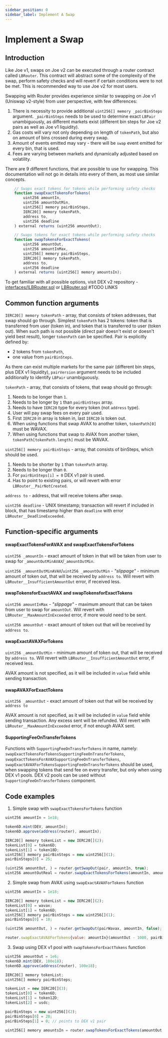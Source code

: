 ```yaml
---
sidebar_position: 0
sidebar_label: Implement A Swap
---
```


# Implement a Swap

## Introduction

Like Joe v1, swaps on Joe v2 can be executed through a router contract called `LBRouter`. This contract will abstract some of the complexity of the swap, perform safety checks and will revert if certain conditions were to not be met. This is recommended way to use Joe v2 for most users.

Swapping with Router provides experience similar to swapping on Joe v1 (Uniswap v2-style) from user perspective, with few differences:

1. There is necessity to provide additional `uint256[] memory _pairBinSteps` argument. `_pairBinSteps` needs to be used to determine exact `LBPair` unambiguously, as different markets exist (different bin steps for Joe v2 pairs as well as Joe v1 liquidity). 
2. Gas costs will vary not only depending on length of `tokenPath`, but also on amount of bins crossed during every swap.
3. Amount of events emitted may vary - there will be `swap` event emitted for every bin, that is used.
4. Fees are varying between markets and dynamically adjusted based on volatility.

There are 9 different functions, that are possible to use for swapping. This documentation will not go in details into every of them, as most use similar concepts.

```js
    // Swaps exact tokens for tokens while performing safety checks
    function swapExactTokensForTokens(
        uint256 amountIn,
        uint256 amountOutMin,
        uint256[] memory pairBinSteps,
        IERC20[] memory tokenPath,
        address to,
        uint256 deadline
    ) external returns (uint256 amountOut);

    // Swaps tokens for exact tokens while performing safety checks
    function swapTokensForExactTokens(
        uint256 amountOut,
        uint256 amountInMax,
        uint256[] memory pairBinSteps,
        IERC20[] memory tokenPath,
        address to,
        uint256 deadline
    ) external returns (uint256[] memory amountsIn);
```

To get familiar with all possible options, visit DEX v2 repository - [interfaces/ILBRouter.sol](https://github.com/) or [LBRouter.sol](https://github.com/) #TODO LINKS

## Common function arguments

`IERC20[] memory tokenPath` - array, that consists of token addresses, that swap should go through.
Simplest `tokenPath` has 2 tokens: token that is transferred from user (token in), and token that is transferred to user (token out).
When such path is not possible (direct pair doesn't exist or doesn't yield best result), longer `tokenPath` can be specified. 
Pair is explicitly defined by: 
- 2 tokens from `tokenPath`,
- one value from `pairBinSteps`.

As there can exist multiple markets for the same pair (different bin steps, plus DEX v1 liquidity), `pairVersion` argument needs to be included additionally to identify `LBPair` unambiguously.

`tokenPath` - array, that consists of tokens, that swap should go through:
1. Needs to be longer than `1`.
2. Needs to be longer by `1` than `pairBinSteps` array.
3. Needs to have `IERC20` type for every token (not `address` type).
4. User will pay swap fees on every pair used.
5. First `IERC20` in array is token in, last `IERC20` is token out.
6. When using functions that swap AVAX to another token, `tokenPath[0]` must be WAVAX.
7. When using functions that swap to AVAX from another token, `tokenPath[tokenPath.length]` must be WAVAX.

`uint256[] memory pairBinSteps` - array, that consists of binSteps, which should be used. 
1. Needs to be shorter by `1` than `tokenPath` array.
2. Needs to be longer than `0`.
3. For `pairBinSteps[i] = 0` DEX v1 pair is used.
4. Has to point to existing pairs, or will revert with error `LBRouter__PairNotCreated`.

`address to` - address, that will receive tokens after swap.

`uint256 deadline` - UNIX timestamp; transaction will revert if included in block, that has timestamp higher than `deadline` with error `LBRouter__DeadlineExceeded`.

## Function-specific arguments

#### swapExactTokensForAVAX and swapExactTokensForTokens

`uint256 _amountIn` - exact amount of token in that will be taken from user to swap for `_amountOutMinAVAX`/`_amountOutMin`.

`uint256 _amountOutMinAVAX`/`uint256 _amountOutMin` - _"slippage"_ - minimum amount of token out, that will be received by `address to`. Will revert with `LBRouter__InsufficientAmountOut` error, if received less. 

#### swapTokensforExactAVAX and swapTokensforExactTokens

`uint256 amountInMax` - _"slippage"_ - maximum amount that can be taken from user to swap for `amountOut`. Will revert with `LBRouter__MaxAmountInExceeded` error, if more would need to be sent. 

`uint256 amountOut` - exact amount of token out that will be received by `address to`.

#### swapExactAVAXForTokens 

`uint256 _amountOutMin` - minimum amount of token out, that will be received by `address to`. Will revert with `LBRouter__InsufficientAmountOut` error, if received less. 

AVAX amount is not specified, as it will be included in `value` field while sending transaction. 

#### swapAVAXForExactTokens

`uint256 _amountOut` - exact amount of token out that will be received by `address to` 

AVAX amount is not specified, as it will be included in `value` field while sending transaction. Any excess sent will be refunded. Will revert with `LBRouter__MaxAmountInExceeded` error, if not enough AVAX sent.

#### SupportingFeeOnTransferTokens

Functions with `SupportingFeeOnTransferTokens` in name, namely: `swapExactTokensForTokensSupportingFeeOnTransferTokens`, `swapExactTokensForAVAXSupportingFeeOnTransferTokens`, `swapExactAVAXForTokensSupportingFeeOnTransferTokens` should be used, when swapping tokens that send fee on every transfer, but only when using DEX v1 pools. DEX v2 pools can be used without `SupportingFeeOnTransferTokens` component.


## Code examples

1. Simple swap with `swapExactTokensForTokens` function
```js
uint256 amountIn = 1e18;

token6D.mint(DEV, amountIn);
token6D.approve(address(router), amountIn);

IERC20[] memory tokenList = new IERC20[](2);
tokenList[0] = token6D;
tokenList[1] = token18D;
uint256[] memory pairBinSteps = new uint256[](1);
pairBinSteps[0] = 25;

(uint256 amountOut, ) = router.getSwapOut(pair, amountIn, true);
uint256 amountOutReal = router.swapExactTokensForTokens(amountIn, amountOut - 1000, pairBinSteps, tokenList, DEV, block.timestamp);
```

2. Simple swap from AVAX using `swapExactAVAXForTokens` function
```js
uint256 amountIn = 1e18;

IERC20[] memory tokenList = new IERC20[](2);
tokenList[0] = wavax;
tokenList[1] = token6D;
uint256[] memory pairBinSteps = new uint256[](1);
pairBinSteps[0] = 10;

(uint256 amountOut, ) = router.getSwapOut(pairWavax, amountIn, false);

router.swapExactAVAXForTokens{value: amountIn}(amountOut - 1000, pairBinSteps, tokenList, DEV, block.timestamp);
```

3. Swap using DEX v1 pool with `swapTokensForExactTokens` function

```js
uint256 amountOut = 1e6;
token6D.mint(DEV, 100e18);
token6D.approve(address(router), 100e18);

IERC20[] memory tokenList;
uint256[] memory pairBinSteps;

tokenList = new IERC20[](3);
tokenList[0] = token6D;
tokenList[1] = token12D;
tokenList[2] = usdc;

pairBinSteps = new uint256[](2);
pairBinSteps[0] = 20;
pairBinSteps[1] = 0; // points to DEX v1 pair

uint256[] memory amountsIn = router.swapTokensForExactTokens(amountOut, 100e18, pairBinSteps, tokenList, DEV, block.timestamp);
```